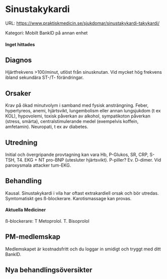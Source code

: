 # Sinustakykardi

URL: https://www.praktiskmedicin.se/sjukdomar/sinustakykardi-takykardi/



Kategori: Mobilt BankID på annan enhet

#### Inget hittades

## Diagnos

Hjärtfrekvens >100/minut, utlöst från sinusknutan. Vid mycket hög frekvens ibland sekundära ST-/T- förändringar.

## Orsaker

Krav på ökad minutvolym i samband med fysisk ansträngning.
Feber, hypertyreos, anemi, hjärtsvikt, lungembolism eller annan lungsjukdom (t ex KOL), hypovolemi, toxisk påverkan av alkohol, sympatikoton påverkan (stress, smärta), centralstimulerande medel (exempelvis koffein, amfetamin). Neuropati, t ex av diabetes.

## Utredning

Initial och övergripande provtagning kan vara Hb, P-Glukos, SR, CRP, S-TSH, T4.
EKG + NT pro-BNP (utesluter hjärtsvikt). P-piller? Ev. D-dimer. Vid paroxysmala attacker tum-EKG.

## Behandling

Kausal. Sinustakykardi i vila har oftast extrakardiell orsak och bör utredas. Symtomatiskt ges ß-blockerare. Karotismassage kan provas.

#### Aktuella Mediciner

ß-blockerare: T Metoprolol. T. Bisoprolol

## PM-medlemskap

Medlemskapet är kostnadsfritt och du loggar in smidigt och tryggt med ditt BankID.

## Nya behandlingsöversikter


